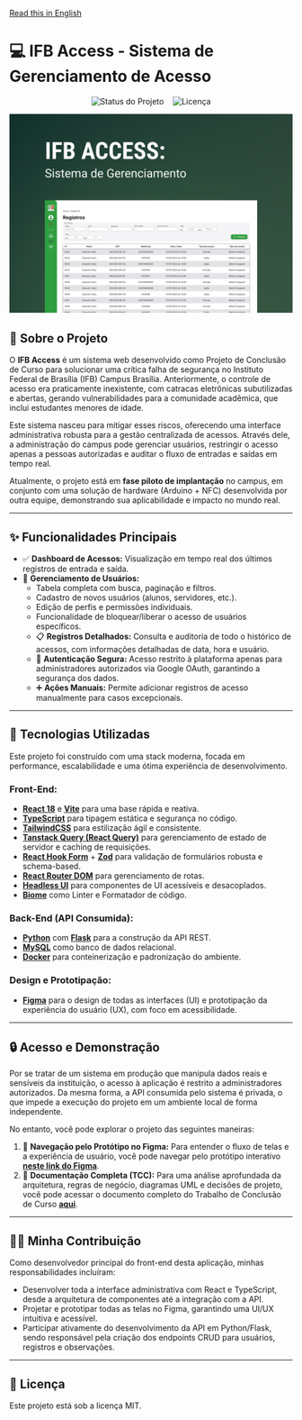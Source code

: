 [Read this in English](README.en.md)

# 💻 IFB Access - Sistema de Gerenciamento de Acesso

<div align="center">

  ![Status do Projeto](https://img.shields.io/badge/Status-Em%20Produção%20(Piloto)-brightgreen)
  &nbsp;&nbsp;
  ![Licença](https://img.shields.io/badge/License-MIT-blue)

</div>

![Tela_Inicio](.github/Cover.jpg)

## 🎯 Sobre o Projeto

O **IFB Access** é um sistema web desenvolvido como Projeto de Conclusão de Curso para solucionar uma crítica falha de segurança no Instituto Federal de Brasília (IFB) Campus Brasília. Anteriormente, o controle de acesso era praticamente inexistente, com catracas eletrônicas subutilizadas e abertas, gerando vulnerabilidades para a comunidade acadêmica, que inclui estudantes menores de idade.

Este sistema nasceu para mitigar esses riscos, oferecendo uma interface administrativa robusta para a gestão centralizada de acessos. Através dele, a administração do campus pode gerenciar usuários, restringir o acesso apenas a pessoas autorizadas e auditar o fluxo de entradas e saídas em tempo real.

Atualmente, o projeto está em **fase piloto de implantação** no campus, em conjunto com uma solução de hardware (Arduino + NFC) desenvolvida por outra equipe, demonstrando sua aplicabilidade e impacto no mundo real.

---

## ✨ Funcionalidades Principais

- ✅ **Dashboard de Acessos:** Visualização em tempo real dos últimos registros de entrada e saída.
- 👤 **Gerenciamento de Usuários:**
  - Tabela completa com busca, paginação e filtros.
  - Cadastro de novos usuários (alunos, servidores, etc.).
  - Edição de perfis e permissões individuais.
  - Funcionalidade de bloquear/liberar o acesso de usuários específicos.
  - 📋 **Registros Detalhados:** Consulta e auditoria de todo o histórico de acessos, com informações detalhadas de data, hora e usuário.
  - 🔐 **Autenticação Segura:** Acesso restrito à plataforma apenas para administradores autorizados via Google OAuth, garantindo a segurança dos dados.
  - ➕ **Ações Manuais:** Permite adicionar registros de acesso manualmente para casos excepcionais.

---

## 🚀 Tecnologias Utilizadas

Este projeto foi construído com uma stack moderna, focada em performance, escalabilidade e uma ótima experiência de desenvolvimento.

### **Front-End:**

- [**React 18**](https://reactjs.org/) e [**Vite**](https://vitejs.dev/) para uma base rápida e reativa.
- [**TypeScript**](https://www.typescriptlang.org/) para tipagem estática e segurança no código.
- [**TailwindCSS**](https://tailwindcss.com/) para estilização ágil e consistente.
- [**Tanstack Query (React Query)**](https://tanstack.com/query/latest) para gerenciamento de estado de servidor e caching de requisições.
- [**React Hook Form**](https://react-hook-form.com/) + [**Zod**](https://zod.dev/) para validação de formulários robusta e schema-based.
- [**React Router DOM**](https://reactrouter.com/) para gerenciamento de rotas.
- [**Headless UI**](https://headlessui.com/) para componentes de UI acessíveis e desacoplados.
- [**Biome**](https://biomejs.dev/) como Linter e Formatador de código.

### **Back-End (API Consumida):**

- [**Python**](https://www.python.org/) com [**Flask**](https://flask.palletsprojects.com/) para a construção da API REST.
- [**MySQL**](https://www.mysql.com/) como banco de dados relacional.
- [**Docker**](https://www.docker.com/) para conteinerização e padronização do ambiente.

### **Design e Prototipação:**

- [**Figma**](https://www.figma.com/) para o design de todas as interfaces (UI) e prototipação da experiência do usuário (UX), com foco em acessibilidade.

---

## 🔒 Acesso e Demonstração

Por se tratar de um sistema em produção que manipula dados reais e sensíveis da instituição, o acesso à aplicação é restrito a administradores autorizados. Da mesma forma, a API consumida pelo sistema é privada, o que impede a execução do projeto em um ambiente local de forma independente.

No entanto, você pode explorar o projeto das seguintes maneiras:

1. 🎨 **Navegação pelo Protótipo no Figma:** Para entender o fluxo de telas e a experiência de usuário, você pode navegar pelo protótipo interativo [**neste link do Figma**](https://www.figma.com/design/h2xJaeMbgAyK7AmNMaASMi/SISTEMA-DE-GERENCIAMENTO?node-id=711-3076&t=URKIkJws3xKQMA5K-1).
2. 📄 **Documentação Completa (TCC):** Para uma análise aprofundada da arquitetura, regras de negócio, diagramas UML e decisões de projeto, você pode acessar o documento completo do Trabalho de Conclusão de Curso [**aqui**](https://drive.google.com/file/d/1I4WpQSBKHscXVN-tE9vuQD_y5p1S2qO0/view?usp=sharing).

---

## 👨‍💻 Minha Contribuição

Como desenvolvedor principal do front-end desta aplicação, minhas responsabilidades incluíram:

- Desenvolver toda a interface administrativa com React e TypeScript, desde a arquitetura de componentes até a integração com a API.
- Projetar e prototipar todas as telas no Figma, garantindo uma UI/UX intuitiva e acessível.
- Participar ativamente do desenvolvimento da API em Python/Flask, sendo responsável pela criação dos endpoints CRUD para usuários, registros e observações.

---

## 📝 Licença

Este projeto está sob a licença MIT.
